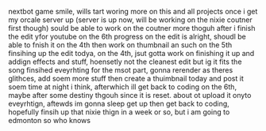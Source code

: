 nextbot game
smile, wills tart woring more on this and all projects once i get my orcale server up
(server is up now, will be working on the nixie coutner first though)
sould be able to work on the coutner more thoguh after i finish the edit yfor youtube on the 6th
progress on the edit is alright, shoudl be able to fnish it on the 4th then work on thumbnail an such on the 5th
finsihing up the edit todya, on the 4th, jsut gotta work on finishing it up and addign effects and stuff, hoensetly not the cleanest edit but ig it fits the song
finsihed eveyrhting for the msot part, gonna rerender as theres glithces, add soem more stuff then create a thuimbnail today and post it soem time at night i think, afterwhich ill get back to coding on the 6th, maybe after some destiny thgouh since it is reset.
about ot upload it onyto eveyrhtign, aftewds im gonna sleep get up then get back to coding, hopefully finsih up that nixie thign in a week or so, but i am going to edmonton so who knows
